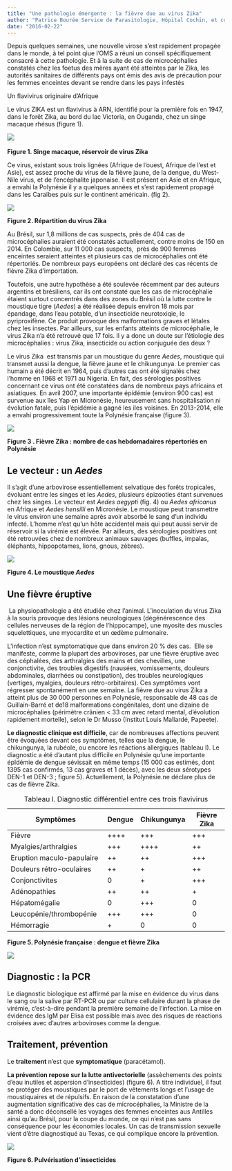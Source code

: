 ```yaml
---
title: "Une pathologie émergente : la fièvre due au virus Zika"
author: "Patrice Bourée Service de Parasitologie, Hôpital Cochin, et consultation des maladies tropicalss, Institut A Fournier, Paris"
date: "2016-02-22"
---
```


<div class="teaser"><p>Depuis quelques semaines, une nouvelle virose s’est rapidement propagée dans le monde, à tel point qiue l’OMS a réuni un conseil spécifiquement consacré à cette pathologie. Et à la suite de cas de microcéphalies constatés chez les foetus des mères ayant été atteintes par le Zika, les autorités sanitaires de différents pays ont émis des avis de précaution pour les femmes enceintes devant se rendre dans les pays infestés</p></div>

Un flavivirus originaire d’Afrique

Le virus ZIKA est un flavivirus à ARN, identifié pour la première fois en 1947, dans le forêt Zika, au bord du lac Victoria, en Ouganda, chez un singe macaque rhésus (figure 1).

![](image001-7.jpg)  
   
**Figure 1. Singe macaque, réservoir de virus Zika**

Ce virus, existant sous trois lignées (Afrique de l’ouest, Afrique de l’est et Asie), est assez proche du virus de la fièvre jaune, de la dengue, du West-Nile virus, et de l’encéphalite japonaise. Il est présent en Asie et en Afrique, a envahi la Polynésie il y a quelques années et s’est rapidement propagé dans les Caraïbes puis sur le continent américain. (fig 2).

![](image003-0.jpg)

**Figure 2. Répartition du virus Zika**

Au Brésil, sur 1,8 millions de cas suspects, près de 404 cas de microcéphalies auraient été constatés actuellement, contre moins de 150 en 2014. En Colombie, sur 11 000 cas suspects,  près de 900 femmes enceintes seraient atteintes et plusieurs cas de microcéphalies ont été répertoriés. De nombreux pays européens ont déclaré des cas récents de fièvre Zika d’importation.

Toutefois, une autre hypothèse a été soulevée récemment par des auteurs argentins et brésiliens, car ils ont constaté que les cas de microcéphalie étaient surtout concentrés dans des zones du Brésil où la lutte contre le moustique tigre (*Aedes*) a été réalisée depuis environ 18 mois par épandage, dans l’eau potable, d’un insecticide neurotoxiqie, le pyriproxifène. Ce produit provoque des malformations graves et létales chez les insectes. Par ailleurs, sur les enfants atteints de microcéphalie, le virus Zika n’a été retrouvé que 17 fois. Il y a donc un doute sur l’étiologie des microcéphalies : virus Zika, insecticide ou action conjuguée des deux ? 

Le virus Zika  est transmis par un moustique du genre *Aedes*, moustique qui transmet aussi la dengue, la fièvre jaune et le chikungunya. Le premier cas humain a été décrit en 1964, puis d’autres cas ont été signalés chez l’homme en 1968 et 1971 au Nigeria. En fait, des sérologies positives concernant ce virus ont été constatées dans de nombreux pays africains et asiatiques. En avril 2007, une importante épidémie (environ 900 cas) est survenue aux îles Yap en Micronésie, heureusement sans hospitalisation ni évolution fatale, puis l’épidémie a gagné les iles voisines. En 2013-2014, elle a envahi progressivement toute la Polynésie française (figure 3).

![](image005-3.jpg)

**Figure 3 . Fièvre Zika : nombre de cas hebdomadaires répertoriés en Polynésie**

## Le vecteur : un *Aedes*

Il s’agit d’une arbovirose essentiellement selvatique des forêts tropicales, évoluant entre les singes et les *Aedes*, plusieurs épizooties étant survenues chez les singes. Le vecteur est *Aedes aegypti* (fig. 4) ou *Aedes africanus* en Afrique et *Aedes hensilli* en Micronésie. Le moustique peut transmettre le virus environ une semaine après avoir absorbé le sang d’un individu infecté. L’homme n’est qu’un hôte accidentel mais qui peut aussi servir de réservoir si la virémie est élevée. Par ailleurs, des sérologies positives ont été retrouvées chez de nombreux animaux sauvages (buffles, impalas, éléphants, hippopotames, lions, gnous, zèbres). 

![](image007.jpg)

**Figure 4. Le moustique *Aedes***

## Une fièvre éruptive

 La physiopathologie a été étudiée chez l’animal. L’inoculation du virus Zika à la souris provoque des lésions neurologiques (dégénérescence des cellules nerveuses de la région de l’hippocampe), une myosite des muscles squelettiques, une myocardite et un œdème pulmonaire.

L’infection n’est symptomatique que dans environ 20 % des cas.  Elle se manifeste, comme la plupart des arboviroses, par une fièvre éruptive avec des céphalées, des arthralgies des mains et des chevilles, une conjonctivite, des troubles digestifs (nausées, vomissements, douleurs abdominales, diarrhées ou constipation), des troubles neurologiques (vertiges, myalgies, douleurs rétro-orbitaires). Ces symptômes vont régresser spontanément en une semaine. La fièvre due au virus Zika a atteint plus de 30 000 personnes en Polynésie, responsable de 48 cas de Guillain-Barré et de18 malformations congénitales, dont une dizaine de microcéphalies (périmètre crânien < 33 cm avec retard mental, d’évolution rapidement mortelle), selon le Dr Musso (Institut Louis Mallardé, Papeete).

**Le diagnostic clinique est difficile**, car de nombreuses affections peuvent être évoquées devant ces symptômes, telles que la dengue, le chikungunya, la rubéole, ou encore les réactions allergiques (tableau I). Le diagnostic a été d’autant plus difficile en Polynésie qu’une importante épîdémie de dengue sévissait en même temps (15 000 cas estimés, dont 1395 cas confirmés, 13 cas graves et 1 décès), avec les deux sérotypes DEN-1 et DEN-3 ; figure 5). Actuellement, la Polynésie.ne déclare plus de cas de fièvre Zika.

<table>
<caption>Tableau I. Diagnostic différentiel entre ces trois flavivirus</caption>

<thead>

<tr>

<th scope="col">Symptômes</th>

<th scope="col">Dengue</th>

<th scope="col">Chikungunya</th>

<th scope="col">Fièvre Zika</th>

</tr>

</thead>

<tbody>

<tr>

<td>Fièvre</td>

<td>++++</td>

<td>+++</td>

<td>+++</td>

</tr>

<tr>

<td>Myalgies/arthralgies  </td>

<td>+++</td>

<td>++++</td>

<td>++</td>

</tr>

<tr>

<td>Eruption maculo-papulaire </td>

<td>++</td>

<td>++</td>

<td>+++</td>

</tr>

<tr>

<td>Douleurs rétro-oculaires   </td>

<td>++</td>

<td>+</td>

<td>++</td>

</tr>

<tr>

<td>Conjonctivites</td>

<td>0</td>

<td>+</td>

<td>+++</td>

</tr>

<tr>

<td>Adénopathies</td>

<td>++</td>

<td>++</td>

<td>+</td>

</tr>

<tr>

<td>Hépatomégalie</td>

<td>0</td>

<td>+++</td>

<td>0</td>

</tr>

<tr>

<td>Leucopénie/thrombopénie  </td>

<td>+++</td>

<td>+++</td>

<td>0</td>

</tr>

<tr>

<td>Hémorragie</td>

<td>+</td>

<td>0</td>

<td>0</td>

</tr>

</tbody>

</table>

**Figure 5. Polynésie française : dengue et fièvre Zika**

![](image009.jpg)

## Diagnostic : la PCR

Le diagnostic biologique est affirmé par la mise en évidence du virus dans le sang ou la salive par RT-PCR ou par culture cellulaire durant la phase de virémie, c’est-à-dire pendant la première semaine de l’infection. La mise en évidence des IgM par Elisa est possible mais avec des risques de réactions croisées avec d’autres arboviroses comme la dengue.

## Traitement, prévention

Le **traitement** n’est que **symptomatique** (paracétamol).

**La prévention repose sur la lutte antivectorielle** (assèchements des points d’eau inutiles et aspersion d’insecticides) (figure 6). A titre individuel, il faut se protéger des moustiques par le port de vêtements longs et l’usage de moustiquaires et de répulsifs. En raison de la constatation d’une augmentation significative des cas de microcéphalies, la Ministre de la santé a donc déconsellé les voyages des femmes enceintes aus Antilles ainsi qu’au Brésil, pour la coupe du monde, ce qui n’est pas sans conséquence pour les économies locales. Un cas de transmission sexuelle vient d’être diagnostiqué au Texas, ce qui complique encore la prévention.

![](image011.jpg)

**Figure 6. Pulvérisation d’insecticides**
